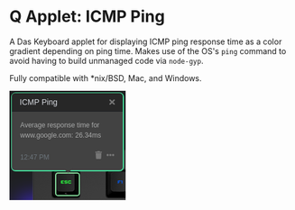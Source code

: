 # Q Applet: ICMP Ping

A Das Keyboard applet for displaying ICMP ping response time as a color
gradient depending on ping time.  Makes use of the OS's `ping` command
to avoid having to build unmanaged code via `node-gyp`.

Fully compatible with \*nix/BSD, Mac, and Windows.

![ICMP Ping on Das Keyboard 5Q](assets/image.png "ICMP Ping Dashboard Example")
